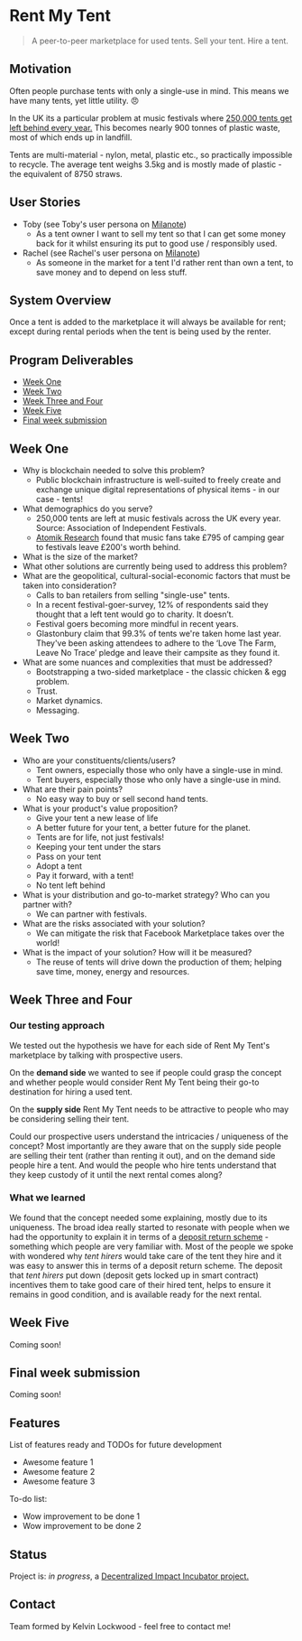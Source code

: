 # Rent My Tent
> A peer-to-peer marketplace for used tents. Sell your tent. Hire a tent.

## Motivation
Often people purchase tents with only a single-use in mind. This means we have many tents, yet little utility. :angry:

In the UK its a particular problem at music festivals where [250,000 tents get left behind every year.](https://www.independent.co.uk/life-style/festivals-2019-tent-ban-single-use-plastic-waste-pollution-aif-a8904216.html) This becomes nearly 900 tonnes of plastic waste, most of which ends up in landfill.

Tents are multi-material - nylon, metal, plastic etc., so practically impossible to recycle. The average tent weighs 3.5kg and is mostly made of plastic - the equivalent of 8750 straws.

## User Stories
* Toby  (see Toby's user persona on [Milanote](https://app.milanote.com/1J9Phh1KiYulbj))
  - As a tent owner I want to sell my tent so that I can get some money back for it whilst ensuring its put to good use / responsibly used.
* Rachel  (see Rachel's user persona on [Milanote](https://app.milanote.com/1J9Pro1KiYulbl))
  - As someone in the market for a tent I'd rather rent than own a tent, to save money and to depend on less stuff.

## System Overview
Once a tent is added to the marketplace it will always be available for rent; except during rental periods when the tent is being used by the renter.

## Program Deliverables
* [Week One](#week-one)
* [Week Two](#week-two)
* [Week Three and Four](#week-three-and-four)
* [Week Five](#week-five)
* [Final week submission](#final-week-submission)

## Week One
* Why is blockchain needed to solve this problem?
  - Public blockchain infrastructure is well-suited to freely create and exchange unique digital representations of physical items - in our case - tents!
* What demographics do you serve?
  - 250,000 tents are left at music festivals across the UK every year. Source: Association of Independent Festivals.
  - [Atomik Research](https://www.atomikresearch.co.uk/survey-finds-2000000-worth-of-tents-and-sleeping-bags-abandoned-each-year/) found that music fans take £795 of camping gear to festivals leave £200's worth behind.
* What is the size of the market?
* What other solutions are currently being used to address this problem?
* What are the geopolitical, cultural-social-economic factors that must be taken into consideration?
  - Calls to ban retailers from selling "single-use" tents.
  - In a recent festival-goer-survey, 12% of respondents said they thought that a left tent would go to charity. It doesn’t.
  - Festival goers becoming more mindful in recent years.
  - Glastonbury claim that 99.3% of tents we're taken home last year. They've been asking attendees to adhere to the ‘Love The Farm, Leave No Trace’ pledge and leave their campsite as they found it.
* What are some nuances and complexities that must be addressed?
  - Bootstrapping a two-sided marketplace - the classic chicken & egg problem.
  - Trust.
  - Market dynamics.
  - Messaging.

## Week Two
* Who are your constituents/clients/users?
  - Tent owners, especially those who only have a single-use in mind.
  - Tent buyers, especially those who only have a single-use in mind.
* What are their pain points?
  - No easy way to buy or sell second hand tents.
* What is your product's value proposition?
  - Give your tent a new lease of life
  - A better future for your tent, a better future for the planet.
  - Tents are for life, not just festivals!
  - Keeping your tent under the stars
  - Pass on your tent
  - Adopt a tent
  - Pay it forward, with a tent!
  - No tent left behind
* What is your distribution and go-to-market strategy? Who can you partner with?
  - We can partner with festivals.
* What are the risks associated with your solution?
  - We can mitigate the risk that Facebook Marketplace takes over the world!
* What is the impact of your solution? How will it be measured?
  - The reuse of tents will drive down the production of them; helping save time, money, energy and resources.

## Week Three and Four
### Our testing approach
We tested out the hypothesis we have for each side of Rent My Tent's marketplace by talking with prospective users.

On the **demand side** we wanted to see if people could grasp the concept and whether people would consider Rent My Tent being their go-to destination for hiring a used tent.

On the **supply side** Rent My Tent needs to be attractive to people who may be considering selling their tent.

Could our prospective users understand the intricacies / uniqueness of the concept? Most importantly are they aware that on the supply side people are selling their tent (rather than renting it out), and on the demand side people hire a tent. And would the people who hire tents understand that they keep custody of it until the next rental comes along?
### What we learned
We found that the concept needed some explaining, mostly due to its uniqueness. The broad idea really started to resonate with people when we had the opportunity to explain it in terms of a [deposit return scheme](https://www.greenpeace.org.uk/news/deposit-return-schemes-what-exactly-are-they/) - something which people are very familiar with. Most of the people we spoke with wondered why _tent hirers_ would take care of the tent they hire and it was easy to answer this in terms of a deposit return scheme. The deposit that _tent hirers_ put down (deposit gets locked up in smart contract) incentives them to take good care of their hired tent, helps to ensure it remains in good condition, and is available ready for the next rental.

## Week Five
Coming soon!

## Final week submission
Coming soon!

## Features
List of features ready and TODOs for future development
* Awesome feature 1
* Awesome feature 2
* Awesome feature 3

To-do list:
* Wow improvement to be done 1
* Wow improvement to be done 2

## Status
Project is: _in progress_, a [Decentralized Impact Incubator project.](https://blockchainforsocialimpact.com/incubator/)

## Contact
Team formed by Kelvin Lockwood - feel free to contact me!
